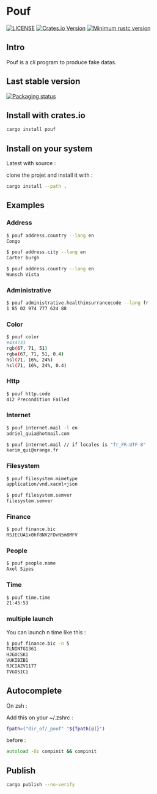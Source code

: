# Pouf

[![LICENSE](https://img.shields.io/badge/license-MIT-blue.svg)](LICENSE)
[![Crates.io Version](https://img.shields.io/crates/v/pouf.svg)](https://crates.io/crates/pouf)
[![Minimum rustc version](https://img.shields.io/badge/rustc-1.60.0+-lightgray.svg)](#rust-version-requirements)

## Intro

Pouf is a cli program to produce fake datas.

## Last stable version

[![Packaging status](https://repology.org/badge/vertical-allrepos/pouf.svg)](https://repology.org/project/pouf/versions)

## Install with crates.io

```zsh
cargo install pouf
```

## Install on your system

Latest with source :

clone the projet and install it with :

```zsh
cargo install --path .
```

## Examples

### Address

```zsh
$ pouf address.country --lang en
Congo
```

```zsh
$ pouf address.city --lang en
Carter burgh
```

```zsh
$ pouf address.country --lang en
Wunsch Vista
```

### Administrative

```zsh
$ pouf administrative.healthinsurrancecode --lang fr
1 85 02 974 777 624 88
```

### Color

```zsh
$ pouf color
#434733
rgb(67, 71, 51)
rgba(67, 71, 51, 0.4)
hsl(71, 16%, 24%)
hsl(71, 16%, 24%, 0.4)
```

### Http

```zsh
$ pouf http.code
412 Precondition Failed
```

### Internet

```zsh
$ pouf internet.mail -l en
adriel_quia@hotmail.com
```

```zsh
$ pouf internet.mail // if locales is "fr_FR.UTF-8"
karim_qui@orange.fr
```

### Filesystem

```zsh
$ pouf filesystem.mimetype
application/vnd.xacml+json
```

```zsh
$ pouf filesystem.semver
filesystem.semver
```

### Finance

```zsh
$ pouf finance.bic
RSJECUA1x0hf8NV2FDvN5m8MFV
```

### People

```zsh
$ pouf people.name
Axel Sipes
```

### Time

```zsh
$ pouf time.time
21:45:53
```

### multiple launch

You can launch n time like this :

```zsh
$ pouf finance.bic -n 5
TLNINTG1361
HJGOCSK1
VUKIBZB1
RJCIAZV1177
TVGOSIC1
```

## Autocomplete

On zsh :

Add this on your ~/.zshrc :

```zsh
fpath=("dir_of/_pouf" "${fpath[@]}")
```

before :
```zsh
autoload -Uz compinit && compinit
```

## Publish

```zsh
cargo publish --no-verify
```
